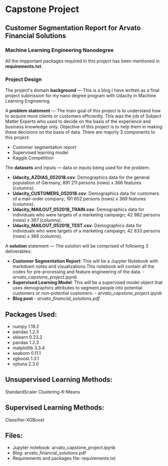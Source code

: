 # Capstone Project
## Customer Segmentation Report for Arvato Financial Solutions
### Machine Learning Engineering Nanodegree

All the impportant packages required in this project has been mentioned in **requirements.txt**.

### Project Design

The project's domain **background** — This is a blog I have written as a final project submission for my nano degree program with Udacity in Machine Learning Engineering. 

A **problem statement** — The main goal of this project is to understand how to acquire more clients or customers efficiently. This was the job of Subject Matter Experts who used to decide on the basis of the experience and business knowledge only. Objective of this project is to help them in making these decisions on the basis of data. 
There are majorly 3 components to this project:
- Customer segmentation report
- Supervised learning model
- Kaggle Competition
 
The **datasets** and inputs — data or inputs being used for the problem:
- **Udacity_AZDIAS_052018.csv**: Demographics data for the general population of Germany; 891 211 persons (rows) x 366 features (columns).
- **Udacity_CUSTOMERS_052018.csv**: Demographics data for customers of a mail-order company; 191 652 persons (rows) x 369 features (columns).
- **Udacity_MAILOUT_052018_TRAIN.csv**: Demographics data for individuals who were targets of a marketing campaign; 42 982 persons (rows) x 367 (columns).
- **Udacity_MAILOUT_052018_TEST.csv**: Demographics data for individuals who were targets of a marketing campaign; 42 833 persons (rows) x 366 (columns).
 
A **solution** statement — The solution will be comprised of following 3 deliverables:

- **Customer Segmentation Report**: This will be a Jupyter Notebook with markdown notes and visualizations.This notebook will contain all the codes for pre-processing and feature engineering of the data. - *arvato_capstone_project.ipynb*
- **Supervised Learning Model**: This will be a supervised model object that uses demographics attributes to segment people into potential customers or non-potential customers. - *arvato_capstone_project.ipynb*
- **Blog post** - *arvato_financial_solutions.pdf*

## Packages Used:
- numpy 1.19.2
- pandas 1.2.3
- sklearn 0.23.2
- pandas 1.2.3
- matplotlib 3.3.4
- seaborn 0.11.1
- xgboost 1.3.1
- optuna 2.3.0

## Unsupervised Learning Methods:
StandardScaler
Clustering-K-Means

## Supervised Learning Methods:
Classifier-XGBoost

## Files:
- Jupyter notebook: arvato_capstone_project.ipynb
- Blog: arvato_financial_solutions.pdf
- Requirements and packages file: requirements.txt



